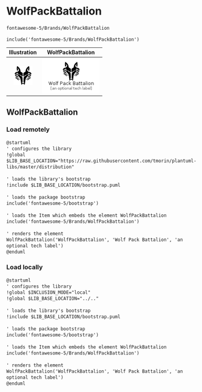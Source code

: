 # WolfPackBattalion


```text
fontawesome-5/Brands/WolfPackBattalion
```

```text
include('fontawesome-5/Brands/WolfPackBattalion')
```



| Illustration | WolfPackBattalion |
| :---: | :---: |
| ![illustration for Illustration](../../fontawesome-5/Brands/WolfPackBattalion.png) | ![illustration for WolfPackBattalion](../../fontawesome-5/Brands/WolfPackBattalion.Local.png) |




## WolfPackBattalion

### Load remotely
```plantuml
@startuml
' configures the library
!global $LIB_BASE_LOCATION="https://raw.githubusercontent.com/tmorin/plantuml-libs/master/distribution"

' loads the library's bootstrap
!include $LIB_BASE_LOCATION/bootstrap.puml

' loads the package bootstrap
include('fontawesome-5/bootstrap')

' loads the Item which embeds the element WolfPackBattalion
include('fontawesome-5/Brands/WolfPackBattalion')

' renders the element
WolfPackBattalion('WolfPackBattalion', 'Wolf Pack Battalion', 'an optional tech label')
@enduml
```

### Load locally
```plantuml
@startuml
' configures the library
!global $INCLUSION_MODE="local"
!global $LIB_BASE_LOCATION="../.."

' loads the library's bootstrap
!include $LIB_BASE_LOCATION/bootstrap.puml

' loads the package bootstrap
include('fontawesome-5/bootstrap')

' loads the Item which embeds the element WolfPackBattalion
include('fontawesome-5/Brands/WolfPackBattalion')

' renders the element
WolfPackBattalion('WolfPackBattalion', 'Wolf Pack Battalion', 'an optional tech label')
@enduml
```

